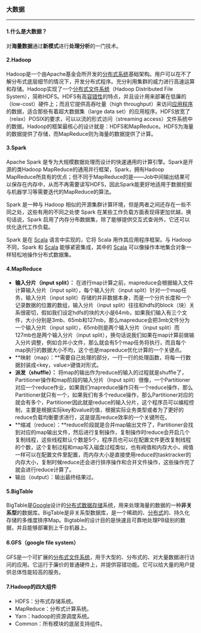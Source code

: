### 大数据

***

#### 1.什么是大数据？

对**海量数据**通过**新模式**进行**处理分析**的一门技术。

#### 2.Hadoop

Hadoop是一个由Apache基金会所开发的[分布式系统](https://baike.baidu.com/item/分布式系统/4905336)基础架构。用户可以在不了解分布式底层细节的情况下，开发分布式程序。充分利用集群的威力进行高速运算和存储。Hadoop实现了一个[分布式文件系统](https://baike.baidu.com/item/分布式文件系统/1250388)（Hadoop Distributed File System），简称HDFS。HDFS有高[容错性](https://baike.baidu.com/item/容错性/9131391)的特点，并且设计用来部署在低廉的（low-cost）硬件上；而且它提供高吞吐量（high throughput）来访问[应用程序](https://baike.baidu.com/item/应用程序/5985445)的数据，适合那些有着超大数据集（large data set）的应用程序。HDFS放宽了（relax）POSIX的要求，可以以流的形式访问（streaming access）文件系统中的数据。Hadoop的框架最核心的设计就是：HDFS和MapReduce。HDFS为海量的数据提供了存储，而MapReduce则为海量的数据提供了计算。 

#### 3.Spark

Apache Spark 是专为大规模数据处理而设计的快速通用的计算引擎。Spark是开源的类Hadoop MapReduce的通用并行框架，Spark，拥有Hadoop MapReduce所具有的优点；但不同于MapReduce的是——Job中间输出结果可以保存在内存中，从而不再需要读写HDFS，因此Spark能更好地适用于数据挖掘与机器学习等需要迭代的MapReduce的算法。

Spark 是一种与 Hadoop 相似的开源集群计算环境，但是两者之间还存在一些不同之处，这些有用的不同之处使 Spark 在某些工作负载方面表现得更加优越，换句话说，Spark 启用了内存分布数据集，除了能够提供交互式查询外，它还可以优化迭代工作负载。

Spark 是在 [Scala](https://baike.baidu.com/item/Scala/2462287) 语言中实现的，它将 Scala 用作其应用程序框架。与 Hadoop 不同，Spark 和 [Scala](https://baike.baidu.com/item/Scala/2462287) 能够紧密集成，其中的 [Scala](https://baike.baidu.com/item/Scala/2462287) 可以像操作本地集合对象一样轻松地操作分布式数据集。

#### 4.MapReduce

- **输入分片（input split）：** 在进行map计算之前，mapreduce会根据输入文件计算输入分片（input split），每个输入分片（input split）针对一个map任务，输入分片（input split）存储的并非数据本身，而是一个分片长度和一个记录数据的位置的数组，输入分片（input split）往往和hdfs的block（块）关系很密切，假如我们设定hdfs的块的大小是64mb，如果我们输入有三个文件，大小分别是3mb、65mb和127mb，那么mapreduce会把3mb文件分为一个输入分片（input split），65mb则是两个输入分片（input split）而127mb也是两个输入分片（input split），换句话说我们如果在map计算前做输入分片调整，例如合并小文件，那么就会有5个map任务将执行，而且每个map执行的数据大小不均，这个也是mapreduce优化计算的一个关键点。 
- **映射（map）：**需要自己处理的部分，一行一行的处理函数，将每一行数据封装成<key，value>键值对形式。
- **派发（shuffle）：** 将map的输出作为reduce的输入的过程就是shuffle了，  Partitioner操作和map阶段的输入分片（Input split）很像，一个Partitioner对应一个reduce作业，如果我们mapreduce操作只有一个reduce操作，那么Partitioner就只有一个，如果我们有多个reduce操作，那么Partitioner对应的就会有多个，Partitioner因此就是reduce的输入分片，这个程序员可以编程控制，主要是根据实际key和value的值，根据实际业务类型或者为了更好的reduce负载均衡要求进行，这是提高reduce效率的一个关键所在。
- **缩减（reduce）：**reduce阶段就是合并map输出文件了，Partitioner会找到对应的map输出文件，然后进行复制操作，复制操作时reduce会开启几个复制线程，这些线程默认个数是5个，程序员也可以在配置文件更改复制线程的个数，这个复制过程和map写入磁盘过程类似，也有阀值和内存大小，阀值一样可以在配置文件里配置，而内存大小是直接使用reduce的tasktracker的内存大小，复制时候reduce还会进行排序操作和合并文件操作，这些操作完了就会进行reduce计算了。 
- 输出（output）：输出最终结果过。

#### 5.BigTable

BigTable是[Google](https://baike.baidu.com/item/Google)设计的[分布式](https://baike.baidu.com/item/分布式/19276232)[数据存储](https://baike.baidu.com/item/数据存储/9827490)系统，用来处理海量的数据的一种**非关系型**的数据库。BigTable是非关系型数据库，是一个稀疏的、[分布式](https://baike.baidu.com/item/分布式)的、持久化存储的多维度排序Map。Bigtable的设计目的是快速且可靠地处理PB级别的数据，并且能够部署到上千台机器上。 

#### 6.GFS（google file system）

GFS是一个可扩展的[分布式文件系统](https://baike.baidu.com/item/分布式文件系统/1250388)，用于大型的、分布式的、对大量数据进行访问的应用。它运行于廉价的普通硬件上，并提供容错功能。它可以给大量的用户提供总体性能较高的服务。 

#### 7.Hadoop的四大组件

- HDFS：分布式存储系统。
- MapReduce：分布式计算系统。
- Yarn：hadoop的资源调度系统。
- Common：所有模块的底层支持组件。